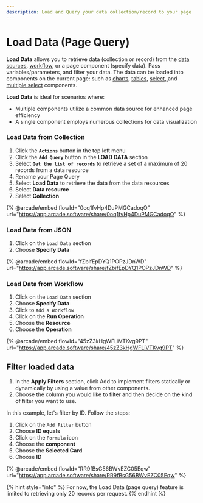 ```yaml
---
description: Load and Query your data collection/record to your page
---
```


# Load Data (Page Query)

**Load Data** allows you to retrieve data (collection or record) from the [data sources](../../integrations/), [workflow](../../workflow/), or a page component (specify data). Pass variables/parameters, and filter your data. The data can be loaded into components on the current page: such as [charts](https://docs.jetadmin.io/user-guide/design-and-structure/components/charts), [tables](https://docs.jetadmin.io/user-guide/design-and-structure/components/lists/table), [select, ](../components/form/select.md)and [multiple select](../components/form/multiple-select.md) components.&#x20;

**Load Data** is ideal for scenarios where:

* Multiple components utilize a common data source for enhanced page efficiency
* A single component employs numerous collections for data visualization

### Load Data from Collection

1. Click the **`Actions`** button in the top left menu
2. Click the **`Add Query`** button in the **LOAD DATA** section
3. Select **`Get the list of records`** to retrieve a set of a maximum of 20 records from a data resource
4. Rename your Page Query
5. Select **Load Data** to retrieve the data from the data resources
6. Select **Data resource**
7. Select **Collection**

{% @arcade/embed flowId="0oq1fvHp4DuPMGCadoqO" url="https://app.arcade.software/share/0oq1fvHp4DuPMGCadoqO" %}

### **Load Data from JSON**

1. Click on the `Load Data` section
2. Choose **Specify Data**

{% @arcade/embed flowId="fZbifEpDYQ1POPzJDnWD" url="https://app.arcade.software/share/fZbifEpDYQ1POPzJDnWD" %}

### **Load Data from Workflow**

1. Click on the `Load Data` section
2. Choose **Specify Data**
3. Click to `Add a Workflow`
4. Click on the **Run Operation**
5. Choose the **Resource**
6. Choose the **Operation**

{% @arcade/embed flowId="45zZ3kHgWFLiVTKvg9PT" url="https://app.arcade.software/share/45zZ3kHgWFLiVTKvg9PT" %}

## Filter loaded data

1. In the **Apply Filters** section, click Add to implement filters statically or dynamically by using a value from other components.&#x20;
2. Choose the column you would like to filter and then decide on the kind of filter you want to use.

In this example, let's filter by ID. Follow the steps:

1. Click on the `Add Filter` button
2. Choose **ID equals**
3. Click on the `Formula` icon
4. Choose the **component**
5. Choose the **Selected Card**
6. Choose **ID**

{% @arcade/embed flowId="RR9fBsG56BWvEZC05Eqw" url="https://app.arcade.software/share/RR9fBsG56BWvEZC05Eqw" %}

{% hint style="info" %}
For now, the Load Data (page query) feature is limited to retrieving only 20 records per request.
{% endhint %}
